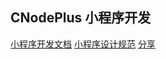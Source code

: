 ## CNodePlus 小程序开发


[小程序开发文档](https://developers.weixin.qq.com/miniprogram/dev/framework/config.html#%E5%85%A8%E5%B1%80%E9%85%8D%E7%BD%AE)
[小程序设计规范](https://developers.weixin.qq.com/miniprogram/design/index.html)
[分享](https://blog.csdn.net/rolan1993/article/details/79724875)